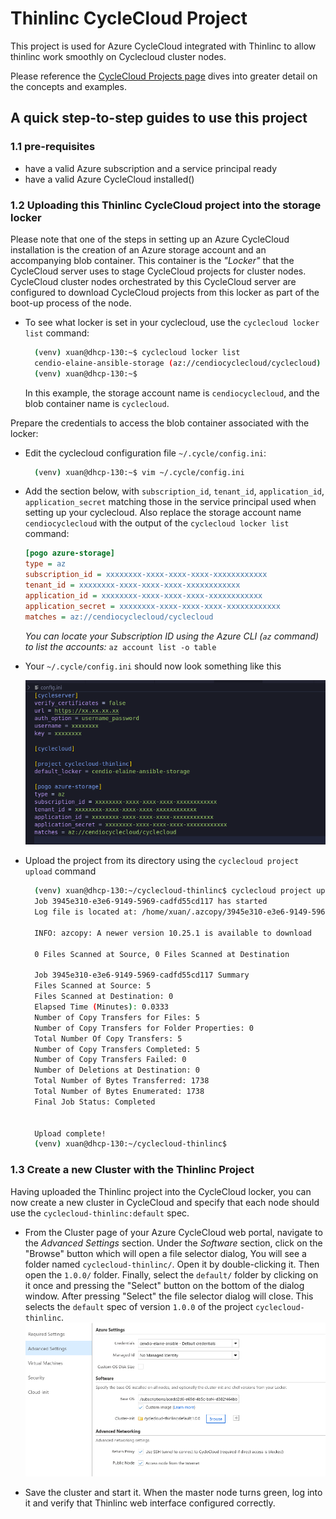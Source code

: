 # Thinlinc CycleCloud Project

This project is used for Azure CycleCloud integrated with Thinlinc to allow thinlinc work smoothly on Cyclecloud cluster nodes.

Please reference the [CycleCloud Projects page](https://docs.microsoft.com/en-us/azure/cyclecloud/projects) dives into
greater detail on the concepts and examples.

## A quick step-to-step guides to use this project

### 1.1 pre-requisites

* have a valid Azure subscription and a service principal ready
* have a valid Azure CycleCloud installed()

### 1.2 Uploading this Thinlinc CycleCloud project into the storage locker

Please note that one of the steps in setting up an Azure CycleCloud installation is the creation of an Azure storage account and an accompanying blob container. This container is the *"Locker"* that the CycleCloud server uses to stage CycleCloud projects for cluster nodes. CycleCloud cluster nodes orchestrated by this CycleCloud server are configured to download CycleCloud projects from this locker as part of the boot-up process of the node.

* To see what locker is set in your cyclecloud, use the `cyclecloud locker list` command:

  ```sh
    (venv) xuan@dhcp-130:~$ cyclecloud locker list
    cendio-elaine-ansible-storage (az://cendiocyclecloud/cyclecloud)
    (venv) xuan@dhcp-130:~$ 
  ```

  In this example, the storage account name is `cendiocyclecloud`, and the blob container name is `cyclecloud`. 

Prepare the credentials to access the blob container associated with the locker: 

* Edit the cyclecloud configuration file `~/.cycle/config.ini`:

  ```sh
    (venv) xuan@dhcp-130:~$ vim ~/.cycle/config.ini
  ```

* Add the section below, with `subscription_id`, `tenant_id`, `application_id`, `application_secret` matching those in the service principal used when setting up your cyclecloud. Also replace the storage account name `cendiocyclecloud` with the output of the `cyclecloud locker list` command:

  ```ini
  [pogo azure-storage]
  type = az
  subscription_id = xxxxxxxx-xxxx-xxxx-xxxx-xxxxxxxxxxxx
  tenant_id = xxxxxxxx-xxxx-xxxx-xxxx-xxxxxxxxxxxx
  application_id = xxxxxxxx-xxxx-xxxx-xxxx-xxxxxxxxxxxx
  application_secret = xxxxxxxx-xxxx-xxxx-xxxx-xxxxxxxxxxxx
  matches = az://cendiocyclecloud/cyclecloud
  ```

  _You can locate your Subscription ID using the Azure CLI (`az` command) to list the accounts:_ `az account list -o table`

* Your `~/.cycle/config.ini` should now look something like this

  ![config ini](images/cyclecloud-config-ini.png)

* Upload the project from its directory using the `cyclecloud project upload` command

  ```sh
    (venv) xuan@dhcp-130:~/cyclecloud-thinlinc$ cyclecloud project upload
    Job 3945e310-e3e6-9149-5969-cadfd55cd117 has started
    Log file is located at: /home/xuan/.azcopy/3945e310-e3e6-9149-5969-cadfd55cd117.log
    
    INFO: azcopy: A newer version 10.25.1 is available to download
    
    0 Files Scanned at Source, 0 Files Scanned at Destination
    
    Job 3945e310-e3e6-9149-5969-cadfd55cd117 Summary
    Files Scanned at Source: 5
    Files Scanned at Destination: 0
    Elapsed Time (Minutes): 0.0333
    Number of Copy Transfers for Files: 5
    Number of Copy Transfers for Folder Properties: 0 
    Total Number Of Copy Transfers: 5
    Number of Copy Transfers Completed: 5
    Number of Copy Transfers Failed: 0
    Number of Deletions at Destination: 0
    Total Number of Bytes Transferred: 1738
    Total Number of Bytes Enumerated: 1738
    Final Job Status: Completed
    
    
    Upload complete!
    (venv) xuan@dhcp-130:~/cyclecloud-thinlinc$
  ```

### 1.3 Create a new Cluster with the Thinlinc Project

Having uploaded the Thinlinc project into the CycleCloud locker, you can now create a new cluster in CycleCloud and specify that each node should use the `cyclecloud-thinlinc:default` spec. 

* From the Cluster page of your Azure CycleCloud web portal, navigate to the *Advanced Settings* section. Under the *Software* section, click on the "Browse" button which will open a file selector dialog, You will see a folder named `cyclecloud-thinlinc/`. Open it by double-clicking it. Then open the `1.0.0/` folder. Finally, select the `default/` folder by clicking on it once and pressing the "Select" button on the bottom of the dialog window. After pressing "Select" the file selector dialog will close. This selects the `default` spec of version `1.0.0` of the project `cyclecloud-thinlinc`.
  ![Browse Specs](images/cluster-init.png)

* Save the cluster and start it. When the master node turns green, log into it and verify that Thinlinc web interface configured correctly.
